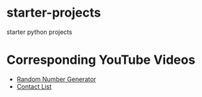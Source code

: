 # starter-projects
starter python projects

# Corresponding YouTube Videos
- [Random Number Generator](https://youtu.be/IDdOitkvPac)
- [Contact List](https://youtu.be/dGCC3Fw2aeQ)
